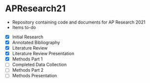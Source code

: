 # APResearch21
- Repository containing code and documents for AP Research 2021
- Items to-do
 - [x] Initial Research
 - [x] Annotated Bibliography
 - [x] Literature Review
 - [x] Literature Review Presentation
 - [x] Methods Part 1
 - [ ] Completed Data Collection
 - [ ] Methods Part 2
 - [ ] Methods Presentation 
